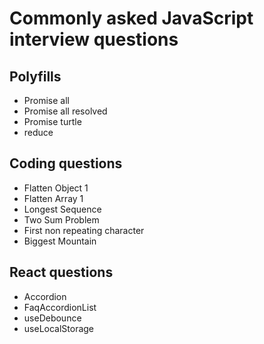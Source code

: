 # Commonly asked JavaScript interview questions

## Polyfills

- Promise all
- Promise all resolved
- Promise turtle
- reduce

## Coding questions

- Flatten Object 1
- Flatten Array 1
- Longest Sequence
- Two Sum Problem 
- First non repeating character
- Biggest Mountain

## React questions

- Accordion
- FaqAccordionList
- useDebounce
- useLocalStorage